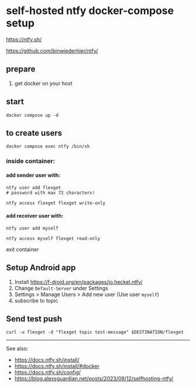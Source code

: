 # self-hosted ntfy docker-compose setup

https://ntfy.sh/

https://github.com/binwiederhier/ntfy/

## prepare

1. get docker on your host

## start

    docker compose up -d

## to create users

    docker compose exec ntfy /bin/sh

### inside container:

#### add sender user with:

    ntfy user add flexget
    # password with max 72 characters!

    ntfy access flexget flexget write-only

#### add receiver user with:

    ntfy user add myself

    ntfy access myself flexget read-only

exit container

## Setup Android app

1. Install https://f-droid.org/en/packages/io.heckel.ntfy/
1. Change `Default-Server` under Settings
1. Settings > Manage Users > Add new user (Use user `myself`)
1. subscribe to topic

## Send test push

    curl -u flexget -d "flexget topic test-message" $DESTINATION/flexget

---

See also:
* https://docs.ntfy.sh/install/
* https://docs.ntfy.sh/install/#docker
* https://docs.ntfy.sh/config/
* https://blog.alexsguardian.net/posts/2023/09/12/selfhosting-ntfy/
